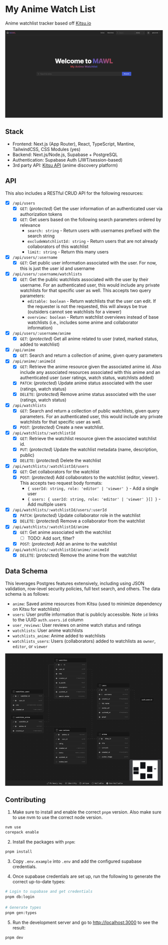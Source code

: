 # My Anime Watch List

Anime watchlist tracker based off [Kitsu.io](https://kitsu.io/explore/anime)

![Homepage](public/homepage.png)

## Stack

- Frontend: Next.js (App Router), React, TypeScript, Mantine, TailwindCSS, CSS Modules (yes)
- Backend: Next.js/Node.js, Supabase + PostgreSQL
- Authentication: Supabase Auth (JWT/session-based)
- 3rd party API: [Kitsu API](https://kitsu.docs.apiary.io/#) (anime discovery platform)

## API

This also includes a RESTful CRUD API for the following resources:

- [x] `/api/users`
  - [x] `GET`: (_protected_) Get the user information of an authenticated user via authorization tokens
  - [x] `GET`: Get users based on the following search parameters ordered by relevance
    - `search: string` - Return users with usernames prefixed with the search string
    - `excludeWatchlistId: string` - Return users that are not already collaborators of this watchlist
    - `limit: string` - Return this many users
- [x] `/api/users/:username`
  - [x] `GET`: Get public user information associated with the user. For now, this is just the user id and username
- [x] `/api/users/:username/watchlists`
  - [x] `GET`: Get the public watchlists associated with the user by their username. For an authenticated user, this would include any private watchlists for that specific user as well. This accepts two query parameters:
    - `editable: boolean` - Return watchlists that the user can edit.
      If the requester is not the requested, this will always be true (outsiders cannot see watchlists for a viewer)
    - `overview: boolean` - Return watchlist overviews instead of base watchlists (i.e., includes some anime and collaborator information)
- [x] `/api/users/:username/anime`
  - [x] `GET`: (_protected_) Get all anime related to user (rated, marked status, added to watchlist)
- [x] `/api/anime`
  - [x] `GET`: Search and return a collection of anime, given query parameters
- [x] `/api/anime/:animeId`
  - [x] `GET`: Retrieve the anime resource given the associated anime id. Also include any associated resources associated with this anime and an authenticated user (user ratings, watch status, watchlists added)
  - [x] `PATCH`: (_protected_) Update anime status associated with the user (ratings, watch status)
  - [x] `DELETE`: (_protected_) Remove anime status associated with the user (ratings, watch status)
- [x] `/api/watchlists`
  - [x] `GET`: Search and return a collection of public watchlists, given query parameters. For an authenticated user, this would include any private watchlists for that specific user as well.
  - [x] `POST`: (_protected_) Create a new watchlist.
- [x] `/api/watchlists/:watchlistId`
  - [x] `GET`: Retrieve the watchlist resource given the associated watchlist id.
  - [x] `PUT`: (_protected_) Update the watchlist metadata (name, description, public)
  - [x] `DELETE`: (_protected_) Delete the watchlist
- [x] `/api/watchlists/:watchlistId/users`
  - [x] `GET`: Get collaborators for the watchlist
  - [x] `POST`: (_protected_) Add collaborators to the watchlist (editor, viewer). This accepts two request body formats:
    - `{ userId: string, role: 'editor' | 'viewer' }` - Add a single user
    - `{ users: { userId: string, role: 'editor' | 'viewer' }[] }` - Add multiple users
- [x] `/api/watchlists/:watchlistId/users/:userId`
  - [x] `PATCH`: (_protected_) Update collaborator role in the watchlist
  - [x] `DELETE`: (_protected_) Remove a collaborator from the watchlist
- [x] `/api/watchlists/:watchlistId/anime`
  - [x] `GET`: Get anime associated with the watchlist
    - [ ] TODO: Add sort, filter?
  - [x] `POST`: (_protected_) Add an anime to the watchlist
- [x] `/api/watchlists/:watchlistId/anime/:animeId`
  - [x] `DELETE`: (_protected_) Remove the anime from the watchlist

## Data Schema

This leverages Postgres features extensively, including using JSON validation, row-level security policies, full text search, and others. The data schema is as follows:

- `anime`: Saved anime resources from Kitsu (used to minimize dependency on Kitsu for watchlists)
- `users`: User profile information that is publicly accessible. Note `id` links to the UUID `auth.users.id` column
- `user_reviews`: User reviews on anime watch status and ratings
- `watchlists`: User anime watchlists
- `watchlists_anime`: Anime added to watchlists
- `watchlists_users`: Users (collaborators) added to watchlists as `owner`, `editor`, or `viewer`

![Schema](public/db-schema.jpg)

## Contributing

1. Make sure to install and enable the correct `pnpm` version. Also make sure to use nvm to use the correct node version.

```sh
nvm use
corepack enable
```

2. Install the packages with `pnpm`:

```sh
pnpm install
```

3. Copy `.env.example` into `.env` and add the configured supabase credentials.

4. Once supabase credentials are set up, run the following to generate the correct up-to-date types:

```sh
# Login to supabase and get credentials
pnpm db:login

# Generate types
pnpm gen:types
```

5. Run the development server and go to [http://localhost:3000](http://localhost:3000) to see the result:

```sh
pnpm dev
```
